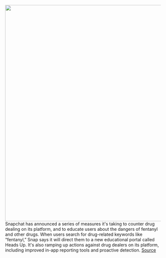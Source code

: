 <img src='https://cdn.vox-cdn.com/thumbor/MM02c7S7zVKfFCaUISJfbgJdqf4=/0x0:911x607/1200x800/filters:focal(384x232:528x376)/cdn.vox-cdn.com/uploads/chorus_image/image/69962868/Heads_Up_Triptych___cropped.0.jpg' width='700px' /><br/>
Snapchat has announced a series of measures it's taking to counter drug dealing on its platform, and to educate users about the dangers of fentanyl and other drugs. When users search for drug-related keywords like “fentanyl,” Snap says it will direct them to a new educational portal called Heads Up. It's also ramping up actions against drug dealers on its platform, including improved in-app reporting tools and proactive detection.
<a href='https://www.theverge.com/2021/10/7/22714100/snapchat-fentanyl-epidemic-drug-dealer-crackdown'> Source <a/>